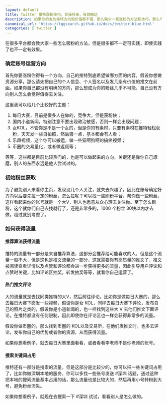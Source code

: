 ```yaml
---
layout: default
title: Twitter 推特涨粉技巧，实操传承，有效触达
description: 如果你的发的推特方向和价值都不错，那么缺少一些涨粉的方法和技巧，那么今天就教大家一些可以用的小技巧，帮你快速的涨粉，或许一天就可以涨粉 
canonical_url: 'https://tggsearch.github.io/docs/twitter-blue.html'
categories: [ twitter ]
---
```

在很多平台都会教大家一些怎么吸粉的方法，但是很多都不一定可实践，即使实践了也不一定有效果。

### 确定账号运营方向
首先你要涨粉你得有一个方向，自己的推特到底希望做哪方面的内容，假设你想做资源分享，那么请先把自己的个人信息、个人签名以及发几条有价值的推文在前面。如果你自己都没有明确的方向，那么想成为你的粉丝几乎不可能，自己没有方向别人怎么会觉得值得去关注。

这里我可以给几个比较好的主题：

1. 每日大赛，目前是很多人在做的，竞争大，但是获粉快；
2. 国内小道新闻，特别注意不要出现政治敏感，否则一样会出现问题；
3. 女KOL，不管你是不是一个女的，但是你的有素材，只要有素材在推特轻松获粉，天天发一些自拍照，然后骚一点，基本都会有人看；
4. 乐趣视频，这个你可以搬运，做一些猫啊狗啊的搞笑视频；
5. 币圈的交易量化，或者做返佣等；

等等，这些都是目前比较热门的，也是可以做起来的方向，关键还是靠你自己琢磨，别人的东西永远是他人尝试过的。

### 初始粉丝获取
为了避免别人来看你主页，发现没几个人关注，就失去兴趣了，因此在账号确定好方向以后要先拉一定的粉丝，怎么拉呢？可以找一些刷粉平台，帮你做一些粉丝，这样看起来你的账号就是一个大V，别人也愿意从众心理去关注你。至于怎么刷粉，这个就你们自己去找就行了，还是非常多的，1000 个粉丝 30块以内才去做，超过就别考虑了。

### 如何获得流量

#### 推荐算法获得流量
推特的流量有一部分是来自推荐算法，这部分会推荐给可能喜欢的人，但是这个流量一般不大，但是这也是推文流量的一部分，这就需要你有高质量的推文了，推文被阅读查看详情以及点赞和评论都会进一步获得更多的流量，因此引导用户评论和点赞时关键，比如评论区抽奖，转发抽奖等等，就看你自己运营了。

#### 热门推文评论
大的流量就是去找同类推特的大V，然后前往评论。比如你是做每日大赛的，那么去每日大赛下面发一些视频，假设你是女 KOL，同样去每日大赛下评论，发布自己的照片之类的，假设你是小道新闻的，也一样找到这些大 V 去他们推文下面评论。在推特都没有任何限制，因此即使你在评论区也一样会获得非常多的流量。

假设你做币圈的，那么找到币圈的 KOL以及交易所，在他们发推文时，也多去评论，发布你自己的优势或者你的资源，从而获得流量。

如果你想看例子，就去每日大赛里面看看，或者看看李老师不是你老师的账号。

#### 搜索关键词占用
推特还有一部分是搜索的流量，但是这部分是比较少的，你可以把一些关键词占用了，比如你做深圳本地的服务，你可以多找一些账号发送 #深圳 话题，通过这种把本地的搜索流量基本占用的话，那么流量也是比较大的，然后再用小号转粉到大号，避免粉丝流失。

如果你想看例子，就现在去搜索一下 #深圳 试试，看看别人是怎么做的。



